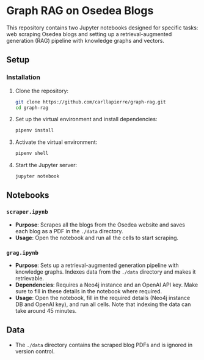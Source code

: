 # Graph RAG on Osedea Blogs

This repository contains two Jupyter notebooks designed for specific tasks: web scraping Osedea blogs and setting up a retrieval-augmented generation (RAG) pipeline with knowledge graphs and vectors.

## Setup

### Installation

1. Clone the repository:

    ```sh
    git clone https://github.com/carllapierre/graph-rag.git
    cd graph-rag
    ```

2. Set up the virtual environment and install dependencies:

    ```sh
    pipenv install
    ```

3. Activate the virtual environment:

    ```sh
    pipenv shell
    ```

4. Start the Jupyter server:

    ```sh
    jupyter notebook
    ```

## Notebooks

### `scraper.ipynb`

- **Purpose**: Scrapes all the blogs from the Osedea website and saves each blog as a PDF in the `./data` directory.
- **Usage**: Open the notebook and run all the cells to start scraping.

### `grag.ipynb`

- **Purpose**: Sets up a retrieval-augmented generation pipeline with knowledge graphs. Indexes data from the `./data` directory and makes it retrievable.
- **Dependencies**: Requires a Neo4j instance and an OpenAI API key. Make sure to fill in these details in the notebook where required.
- **Usage**: Open the notebook, fill in the required details (Neo4j instance DB and OpenAI key), and run all cells. Note that indexing the data can take around 45 minutes.

## Data

- The `./data` directory contains the scraped blog PDFs and is ignored in version control.

